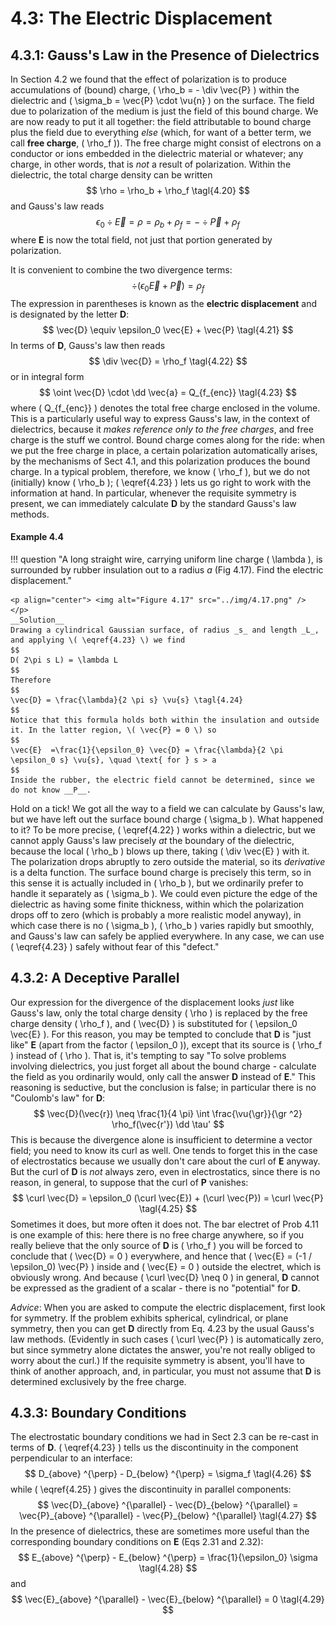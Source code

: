 # 4.3: The Electric Displacement

## 4.3.1: Gauss's Law in the Presence of Dielectrics

In Section 4.2 we found that the effect of polarization is to produce accumulations of (bound) charge, \( \rho_b = - \div \vec{P} \) within the dielectric and \( \sigma_b = \vec{P} \cdot \vu{n} \) on the surface. The field due to polarization of the medium is just the field of this bound charge. We are now ready to put it all together: the field attributable to bound charge plus the field due to everything _else_ (which, for want of a better term, we call __free charge__, \( \rho_f \)). The free charge might consist of electrons on a conductor or ions embedded in the dielectric material or whatever; any charge, in other words, that is _not_ a result of polarization. Within the dielectric, the total charge density can be written
$$
\rho = \rho_b + \rho_f \tagl{4.20}
$$
and Gauss's law reads
$$
\epsilon_0 \div \vec{E} = \rho = \rho_b + \rho_f = - \div \vec{P} + \rho_f
$$
where __E__ is now the total field, not just that portion generated by polarization.

It is convenient to combine the two divergence terms:
$$
\div (\epsilon_0 \vec{E} + \vec{P}) = \rho_f
$$
The expression in parentheses is known as the __electric displacement__ and is designated by the letter __D__:
$$
\vec{D} \equiv \epsilon_0 \vec{E} + \vec{P} \tagl{4.21}
$$
In terms of __D__, Gauss's law then reads
$$
\div \vec{D} = \rho_f \tagl{4.22}
$$
or in integral form
$$
\oint \vec{D} \cdot \dd \vec{a} = Q_{f_{enc}} \tagl{4.23}
$$
where \( Q_{f_{enc}} \) denotes the total free charge enclosed in the volume. This is a particularly useful way to express Gauss's law, in the context of dielectrics, because it _makes reference only to the free charges_, and free charge is the stuff we control. Bound charge comes along for the ride: when we put the free charge in place, a certain polarization automatically arises, by the mechanisms of Sect 4.1, and this polarization produces the bound charge. In a typical problem, therefore, we know \( \rho_f \), but we do not (initially) know \( \rho_b \); \( \eqref{4.23} \) lets us go right to work with the information at hand. In particular, whenever the requisite symmetry is present, we can immediately calculate __D__ by the standard Gauss's law methods.

#### Example 4.4

!!! question "A long straight wire, carrying uniform line charge \( \lambda \), is surrounded by rubber insulation out to a radius _a_ (Fig 4.17). Find the electric displacement."
    
    <p align="center"> <img alt="Figure 4.17" src="../img/4.17.png" /> </p>
    __Solution__
    Drawing a cylindrical Gaussian surface, of radius _s_ and length _L_, and applying \( \eqref{4.23} \) we find
    $$
    D( 2\pi s L) = \lambda L
    $$
    Therefore
    $$
    \vec{D} = \frac{\lambda}{2 \pi s} \vu{s} \tagl{4.24}
    $$
    Notice that this formula holds both within the insulation and outside it. In the latter region, \( \vec{P} = 0 \) so
    $$
    \vec{E}  =\frac{1}{\epsilon_0} \vec{D} = \frac{\lambda}{2 \pi \epsilon_0 s} \vu{s}, \quad \text{ for } s > a
    $$
    Inside the rubber, the electric field cannot be determined, since we do not know __P__.

Hold on a tick! We got all the way to a field we can calculate by Gauss's law, but we have left out the surface bound charge \( \sigma_b \). What happened to it? To be more precise, \( \eqref{4.22} \) works within a dielectric, but we cannot apply Gauss's law precisely _at_ the boundary of the dielectric, because the local \( \rho_b \) blows up there, taking \( \div \vec{E} \) with it. The polarization drops abruptly to zero outside the material, so its _derivative_ is a delta function. The surface bound charge is precisely this term, so in this sense it is actually included in \( \rho_b \), but we ordinarily prefer to handle it separately as \( \sigma_b \). We could even picture the edge of the dielectric as having some finite thickness, within which the polarization drops off to zero (which is probably a more realistic model anyway), in which case there is no \( \sigma_b \), \( \rho_b \) varies rapidly but smoothly, and Gauss's law can safely be applied everywhere. In any case, we can use \( \eqref{4.23} \) safely without fear of this "defect."

## 4.3.2: A Deceptive Parallel

Our expression for the divergence of the displacement looks _just_ like Gauss's law, only the total charge density \( \rho \) is replaced by the free charge density \( \rho_f \), and \( \vec{D} \) is substituted for \( \epsilon_0 \vec{E} \). For this reason, you may be tempted to conclude that __D__ is "just like" __E__ (apart from the factor \( \epsilon_0 \)), except that its source is \( \rho_f \) instead of \( \rho \). That is, it's tempting to say "To solve problems involving dielectrics, you just forget all about the bound charge - calculate the field as you ordinarily would, only call the answer __D__ instead of __E__." This reasoning is seductive, but the conclusion is false; in particular there is no "Coulomb's law" for __D__:
$$
\vec{D}(\vec{r}) \neq \frac{1}{4 \pi} \int \frac{\vu{\gr}}{\gr ^2} \rho_f(\vec{r'}) \dd \tau'
$$
This is because the divergence alone is insufficient to determine a vector field; you need to know its curl as well. One tends to forget this in the case of electrostatics because we usually don't care about the curl of __E__ anyway. But the curl of __D__ is _not_ always zero, even in electrostatics, since there is no reason, in general, to suppose that the curl of __P__ vanishes:
$$
\curl \vec{D} = \epsilon_0 (\curl \vec{E}) + (\curl \vec{P}) = \curl \vec{P} \tagl{4.25}
$$
Sometimes it does, but more often it does not. The bar electret of Prob 4.11 is one example of this: here there is no free charge anywhere, so if you really believe that the only source of __D__ is \( \rho_f \) you will be forced to conclude that \( \vec{D} = 0 \) everywhere, and hence that \( \vec{E} = (-1 / \epsilon_0) \vec{P} \) inside and \( \vec{E} = 0 \) outside the electret, which is obviously wrong. And because \( \curl \vec{D} \neq 0 \) in general, __D__ cannot be expressed as the gradient of a scalar - there is no "potential" for __D__.

_Advice_: When you are asked to compute the electric displacement, first look for symmetry. If the problem exhibits spherical, cylindrical, or plane symmetry, then you can get __D__ directly from Eq. 4.23 by the usual Gauss's law methods. (Evidently in such cases \( \curl \vec{P} \)  is automatically zero, but since symmetry alone dictates the answer, you're not really obliged to worry about the curl.) If the requisite symmetry is absent, you'll have to think of another approach, and, in particular, you must not assume that __D__ is determined exclusively by the free charge.

## 4.3.3: Boundary Conditions

The electrostatic boundary conditions we had in Sect 2.3 can be re-cast in terms of __D__. \( \eqref{4.23} \) tells us the discontinuity in the component perpendicular to an interface:
$$
D_{above} ^{\perp} - D_{below} ^{\perp} = \sigma_f \tagl{4.26}
$$
while \( \eqref{4.25} \) gives the discontinuity in parallel components:
$$
\vec{D}_{above} ^{\parallel} - \vec{D}_{below} ^{\parallel} = \vec{P}_{above} ^{\parallel} - \vec{P}_{below} ^{\parallel} \tagl{4.27}
$$
In the presence of dielectrics, these are sometimes more useful than the corresponding boundary conditions on __E__ (Eqs 2.31 and 2.32):
$$
E_{above} ^{\perp} - E_{below} ^{\perp} = \frac{1}{\epsilon_0} \sigma \tagl{4.28}
$$
and
$$
\vec{E}_{above} ^{\parallel} - \vec{E}_{below} ^{\parallel} = 0 \tagl{4.29}
$$
